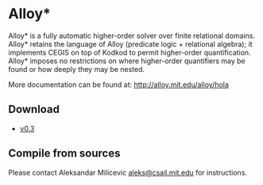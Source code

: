 # Alloy*

Alloy* is a fully automatic higher-order solver over finite relational
domains.  Alloy* retains the language of Alloy (predicate logic +
relational algebra); it implements CEGIS on top of Kodkod to permit
higher-order quantification.  Alloy* imposes no restrictions on where
higher-order quantifiers may be found or how deeply they may be
nested.

More documentation can be found at: http://alloy.mit.edu/alloy/hola

## Download

  * [v0.3](https://github.com/aleksandarmilicevic/hola/releases/download/v0.3_2018-04-14/hola-0.3_2018-04-14.jar)

## Compile from sources

Please contact Aleksandar Milicevic <aleks@csail.mit.edu> for
instructions.
